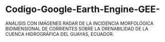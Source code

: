 # Codigo-Google-Earth-Engine-GEE-
ANÁLISIS CON IMÁGENES RADAR DE LA INCIDENCIA MORFOLÓGICA BIDIMENSIONAL DE CORRIENTES SOBRE LA DRENABILIDAD DE LA CUENCA HIDROGRÁFICA DEL GUAYAS, ECUADOR.
